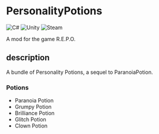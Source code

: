 # PersonalityPotions
![C#](https://img.shields.io/badge/c%23-%23239120.svg?style=for-the-badge&logo=csharp&logoColor=white)
![Unity](https://img.shields.io/badge/unity-%23000000.svg?style=for-the-badge&logo=unity&logoColor=white)
![Steam](https://img.shields.io/badge/steam-%23000000.svg?style=for-the-badge&logo=steam&logoColor=white)

A mod for the game R.E.P.O.

## description
A bundle of Personality Potions, a sequel to ParanoiaPotion.

### Potions
* Paranoia Potion
* Grumpy Potion
* Brilliance Potion
* Glitch Potion
* Clown Potion
